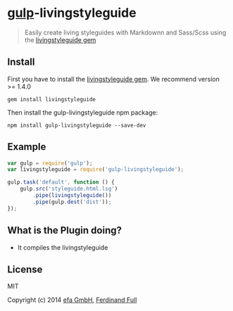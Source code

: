 # [gulp](http://gulpjs.com)-livingstyleguide

> Easily create living styleguides with Markdownn and Sass/Scss using the  [livingstyleguide gem](https://github.com/hagenburger/livingstyleguide)


## Install

First you have to install the [livingstyleguide gem](https://github.com/hagenburger/livingstyleguide). We recommend version >= 1.4.0

```
gem install livingstyleguide
```

Then install the gulp-livingstyleguide npm package:

```
npm install gulp-livingstyleguide --save-dev
```


## Example

```js
var gulp = require('gulp');
var livingstyleguide = require('gulp-livingstyleguide');

gulp.task('default', function () {
	gulp.src('styleguide.html.lsg')
		.pipe(livingstyleguide())
		.pipe(gulp.dest('dist'));
});
```

## What is the Plugin doing?

- It compiles the livingstyleguide

## License

MIT

Copyright (c) 2014 [efa GmbH](http://efa-gmbh.com/), [Ferdinand Full](https://github.com/medialwerk)
